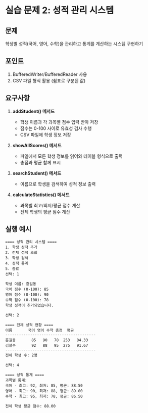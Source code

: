 # 실습 문제 2: 성적 관리 시스템

## 문제
학생별 성적(국어, 영어, 수학)을 관리하고 통계를 계산하는 시스템 구현하기

## 포인트
1. BufferedWriter/BufferedReader 사용
2. CSV 파일 형식 활용 (쉼표로 구분된 값)


## 요구사항
1. **addStudent() 메서드**
   - 학생 이름과 각 과목별 점수 입력 받아 저장
   - 점수는 0-100 사이로 유효성 검사 수행
   - CSV 파일에 학생 정보 저장

2. **showAllScores() 메서드**
   - 파일에서 모든 학생 정보를 읽어와 테이블 형식으로 출력
   - 총점과 평균 함께 표시

3. **searchStudent() 메서드**
   - 이름으로 학생을 검색하여 성적 정보 출력

4. **calculateStatistics() 메서드**
   - 과목별 최고/최저/평균 점수 계산
   - 전체 학생의 평균 점수 계산


## 실행 예시
```
==== 성적 관리 시스템 ====
1. 학생 성적 추가
2. 전체 성적 조회
3. 학생 검색
4. 성적 통계
5. 종료
선택: 1

학생 이름: 홍길동
국어 점수 (0-100): 85
영어 점수 (0-100): 90
수학 점수 (0-100): 78
학생 성적이 추가되었습니다.

선택: 2

==== 전체 성적 현황 ====
이름       국어 영어 수학 총점  평균
----------------------------------------
홍길동       85   90   78  253   84.33
김철수       92   88   95  275   91.67
----------------------------------------
전체 학생 수: 2명

선택: 4

==== 성적 통계 ====
과목별 통계:
국어 - 최고: 92, 최저: 85, 평균: 88.50
영어 - 최고: 90, 최저: 88, 평균: 89.00
수학 - 최고: 95, 최저: 78, 평균: 86.50

전체 학생 평균 점수: 88.00
```